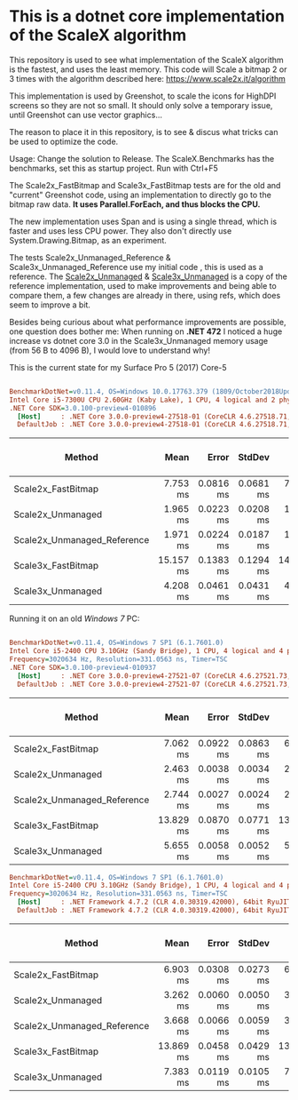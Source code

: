 This is a dotnet core implementation of the ScaleX algorithm
=============================================================

This repository is used to see what implementation of the ScaleX algorithm is the fastest, and uses the least memory.
This code will Scale a bitmap 2 or 3 times with the algorithm described here: https://www.scale2x.it/algorithm

This implementation is used by Greenshot, to scale the icons for HighDPI screens so they are not so small.
It should only solve a temporary issue, until Greenshot can use vector graphics...

The reason to place it in this repository, is to see & discus what tricks can be used to optimize the code.

Usage:
Change the solution to Release.
The ScaleX.Benchmarks has the benchmarks, set this as startup project.
Run with Ctrl+F5

The Scale2x_FastBitmap and Scale3x_FastBitmap tests are for the old and "current" Greenshot code, using an implementation to directly go to the bitmap raw data. **It uses Parallel.ForEach, and thus blocks the CPU.**

The new implementation uses Span<T> and is using a single thread, which is faster and uses less CPU power. They also don't directly use System.Drawing.Bitmap, as an experiment.

The tests Scale2x_Unmanaged_Reference & Scale3x_Unmanaged_Reference use my initial code , this is used as a reference.
The [Scale2x_Unmanaged](https://github.com/Lakritzator/ScaleX/blob/master/src/ScaleX.Scaler/ScaleXUnmanaged.cs#L51) & [Scale3x_Unmanaged](https://github.com/Lakritzator/ScaleX/blob/master/src/ScaleX.Scaler/ScaleXUnmanaged.cs#L139) is a copy of the reference implementation, used to make improvements and being able to compare them, a few changes are already in there, using refs, which does seem to improve a bit.

Besides being curious about what performance improvements are possible, one question does bother me:
When running on **.NET 472** I noticed a huge increase vs dotnet core 3.0 in the Scale3x_Unmanaged memory usage (from 56 B to 4096 B), I would love to understand why!

This is the current state for my Surface Pro 5 (2017) Core-5

``` ini

BenchmarkDotNet=v0.11.4, OS=Windows 10.0.17763.379 (1809/October2018Update/Redstone5)
Intel Core i5-7300U CPU 2.60GHz (Kaby Lake), 1 CPU, 4 logical and 2 physical cores
.NET Core SDK=3.0.100-preview4-010896
  [Host]     : .NET Core 3.0.0-preview4-27518-01 (CoreCLR 4.6.27518.71, CoreFX 4.7.19.16310), 64bit RyuJIT
  DefaultJob : .NET Core 3.0.0-preview4-27518-01 (CoreCLR 4.6.27518.71, CoreFX 4.7.19.16310), 64bit RyuJIT


```
|                      Method |      Mean |     Error |    StdDev |       Min |       Max | Gen 0/1k Op | Gen 1/1k Op | Gen 2/1k Op | Allocated Memory/Op |
|---------------------------- |----------:|----------:|----------:|----------:|----------:|------------:|------------:|------------:|--------------------:|
|          Scale2x_FastBitmap |  7.753 ms | 0.0816 ms | 0.0681 ms |  7.680 ms |  7.941 ms |           - |           - |           - |              2144 B |
|           Scale2x_Unmanaged |  1.965 ms | 0.0223 ms | 0.0208 ms |  1.938 ms |  1.996 ms |           - |           - |           - |                56 B |
| Scale2x_Unmanaged_Reference |  1.971 ms | 0.0224 ms | 0.0187 ms |  1.929 ms |  1.999 ms |           - |           - |           - |                56 B |
|          Scale3x_FastBitmap | 15.157 ms | 0.1383 ms | 0.1294 ms | 14.936 ms | 15.361 ms |           - |           - |           - |              2149 B |
|           Scale3x_Unmanaged |  4.208 ms | 0.0461 ms | 0.0431 ms |  4.121 ms |  4.290 ms |    500.0000 |      7.8125 |           - |                56 B |

Running it on an old *Windows 7* PC:

``` ini

BenchmarkDotNet=v0.11.4, OS=Windows 7 SP1 (6.1.7601.0)
Intel Core i5-2400 CPU 3.10GHz (Sandy Bridge), 1 CPU, 4 logical and 4 physical cores
Frequency=3020634 Hz, Resolution=331.0563 ns, Timer=TSC
.NET Core SDK=3.0.100-preview4-010937
  [Host]     : .NET Core 3.0.0-preview4-27521-07 (CoreCLR 4.6.27521.73, CoreFX 4.7.19.16407), 64bit RyuJIT
  DefaultJob : .NET Core 3.0.0-preview4-27521-07 (CoreCLR 4.6.27521.73, CoreFX 4.7.19.16407), 64bit RyuJIT
```

|                      Method |      Mean |     Error |    StdDev |       Min |       Max | Gen 0/1k Op | Gen 1/1k Op | Gen 2/1k Op | Allocated Memory/Op |
|---------------------------- |----------:|----------:|----------:|----------:|----------:|------------:|------------:|------------:|--------------------:|
|          Scale2x_FastBitmap |  7.062 ms | 0.0922 ms | 0.0863 ms |  6.927 ms |  7.189 ms |           - |           - |           - |              2135 B |
|           Scale2x_Unmanaged |  2.463 ms | 0.0038 ms | 0.0034 ms |  2.456 ms |  2.469 ms |           - |           - |           - |                56 B |
| Scale2x_Unmanaged_Reference |  2.744 ms | 0.0027 ms | 0.0024 ms |  2.740 ms |  2.749 ms |           - |           - |           - |                56 B |
|          Scale3x_FastBitmap | 13.829 ms | 0.0870 ms | 0.0771 ms | 13.736 ms | 13.988 ms |           - |           - |           - |              2107 B |
|           Scale3x_Unmanaged |  5.655 ms | 0.0058 ms | 0.0052 ms |  5.647 ms |  5.666 ms |    500.0000 |      7.8125 |           - |                56 B |


``` ini
BenchmarkDotNet=v0.11.4, OS=Windows 7 SP1 (6.1.7601.0)
Intel Core i5-2400 CPU 3.10GHz (Sandy Bridge), 1 CPU, 4 logical and 4 physical cores
Frequency=3020634 Hz, Resolution=331.0563 ns, Timer=TSC
  [Host]     : .NET Framework 4.7.2 (CLR 4.0.30319.42000), 64bit RyuJIT-v4.7.3324.0
  DefaultJob : .NET Framework 4.7.2 (CLR 4.0.30319.42000), 64bit RyuJIT-v4.7.3324.0

```
|                      Method |      Mean |     Error |    StdDev |       Min |       Max | Gen 0/1k Op | Gen 1/1k Op | Gen 2/1k Op | Allocated Memory/Op |
|---------------------------- |----------:|----------:|----------:|----------:|----------:|------------:|------------:|------------:|--------------------:|
|          Scale2x_FastBitmap |  6.903 ms | 0.0308 ms | 0.0273 ms |  6.869 ms |  6.971 ms |           - |           - |           - |              1984 B |
|           Scale2x_Unmanaged |  3.262 ms | 0.0060 ms | 0.0050 ms |  3.257 ms |  3.275 ms |           - |           - |           - |                64 B |
| Scale2x_Unmanaged_Reference |  3.668 ms | 0.0066 ms | 0.0059 ms |  3.659 ms |  3.679 ms |           - |           - |           - |                64 B |
|          Scale3x_FastBitmap | 13.869 ms | 0.0458 ms | 0.0429 ms | 13.798 ms | 13.964 ms |           - |           - |           - |              2048 B |
|           Scale3x_Unmanaged |  7.383 ms | 0.0119 ms | 0.0105 ms |  7.366 ms |  7.403 ms |    500.0000 |     39.0625 |           - |              4096 B |
